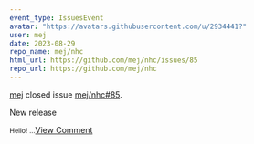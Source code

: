 ```yaml
---
event_type: IssuesEvent
avatar: "https://avatars.githubusercontent.com/u/2934441?"
user: mej
date: 2023-08-29
repo_name: mej/nhc
html_url: https://github.com/mej/nhc/issues/85
repo_url: https://github.com/mej/nhc
---
```


<a href='https://github.com/mej' target='_blank'>mej</a> closed issue <a href='https://github.com/mej/nhc/issues/85' target='_blank'>mej/nhc#85</a>.

<p>New release</p><small>Hello!...</small><a href='https://github.com/mej/nhc/issues/85' target='_blank'>View Comment</a>